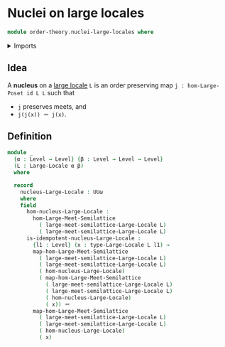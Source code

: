 # Nuclei on large locales

```agda
module order-theory.nuclei-large-locales where
```

<details><summary>Imports</summary>

```agda
open import foundation.functions
open import foundation.identity-types
open import foundation.universe-levels

open import order-theory.homomorphisms-large-meet-semilattices
open import order-theory.large-locales
```

</details>

## Idea

A **nucleus** on a [large locale](order-theory.large-locales.md) `L` is an order
preserving map `j : hom-Large-Poset id L L` such that

- `j` preserves meets, and
- `j(j(x)) ＝ j(x)`.

## Definition

```agda
module _
  {α : Level → Level} {β : Level → Level → Level}
  (L : Large-Locale α β)
  where

  record
    nucleus-Large-Locale : UUω
    where
    field
      hom-nucleus-Large-Locale :
        hom-Large-Meet-Semilattice
          ( large-meet-semilattice-Large-Locale L)
          ( large-meet-semilattice-Large-Locale L)
      is-idempotent-nucleus-Large-Locale :
        {l1 : Level} (x : type-Large-Locale L l1) →
        map-hom-Large-Meet-Semilattice
          ( large-meet-semilattice-Large-Locale L)
          ( large-meet-semilattice-Large-Locale L)
          ( hom-nucleus-Large-Locale)
          ( map-hom-Large-Meet-Semilattice
            ( large-meet-semilattice-Large-Locale L)
            ( large-meet-semilattice-Large-Locale L)
            ( hom-nucleus-Large-Locale)
            ( x)) ＝
        map-hom-Large-Meet-Semilattice
          ( large-meet-semilattice-Large-Locale L)
          ( large-meet-semilattice-Large-Locale L)
          ( hom-nucleus-Large-Locale)
          ( x)
```
